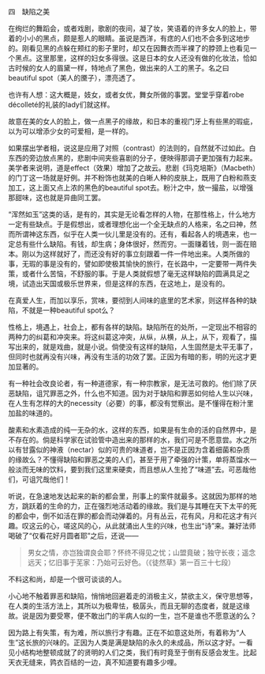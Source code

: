 四　缺陷之美

  

在绚烂的舞蹈会，或者戏剧，歌剧的夜间，凝了妆，笑语着的许多女人的脸上，带着的小小的黑点，颇是惹人的眼睛。虽说是西洋，有痣的人们也不会多到这地步的。刚看见黑的点躲在颊红的影子里时，却又在因舞衣而半裸了的脖颈上也看见一个黑点。这里那里，这样的妇女多得很。这是日本的女人还没有做的化妆法，恰如古时候的女人的眉黛一样，特地点了黑色，做出来的人工的黑子。名之曰beautiful spot（美人的黡子），漂亮透了。

也许有人想：这大概是，妓女，或者女优，舞女所做的事罢。堂堂乎穿着robe décolleté的礼装的lady们就这样。

故意在美的女人的脸上，做一点黑子的缘故，和日本的重视门牙上有些黑的瑕疵，以为可以增添少女的可爱相，是一样的。

如果摆出学者相，说这是应用了对照（contrast）的法则的，自然就不过如此。白东西的旁边放点黑的，悲剧中间夹些喜剧的分子，便映得那调子更加强有力起来。美学者来说明，道是effect（效果）增加了之故云。悲剧《玛克培斯》（Macbeth）的门丁这一场就是好例。并不粉饰也就美的白晰人种的皮肤上，既用了白粉和燕支加工，这上面又点上浓的黑色的beautiful spot去。粉汁之中，放一撮盐，以增强那甜味，这也就是异曲同工罢。

“浑然如玉”这类的话，是有的，其实是无论看怎样的人物，在那性格上，什么地方一定有些缺点。于是假想出，或者理想化出一个全无缺点的人格来，名之曰神，然而所谓神这东西，似乎在人类一伙儿里是没有的。还有，看起各人的境遇来，也一定总有些什么缺陷。有钱，却生病；身体很好，然而穷。一面赚着钱，则一面在赔本。刚以为这样就好了，而还没有好的事立刻跟着一件一件地出来。人类所做的事，无瑕的事是没有的，譬如即使极其愉快的旅行，在长路中，一定要带一两件失策，或者什么苦恼，不舒服的事。于是人类就假想了毫无这样缺陷的圆满具足之境，试造出天国或极乐世界来，但是这样的东西，在这地上，是没有的。

在真爱人生，而加以享乐，赏味，要彻到人间味的底里的艺术家，则这样各种的缺陷，不就是一种beautiful spot么？

性格上，境遇上，社会上，都有各样的缺陷。缺陷所在的处所，一定现出不相容的两种力的纠葛和冲突来。将这纠葛这冲突，从纵，从横，从上，从下，观看了，描写出来的，就是戏曲，就是小说。倘使没有这样的缺陷，人生固然是太平无事了，但同时也就再没有兴味，再没有生活的功效了罢。正因为有暗的影，明的光这才更加显著的。

有一种社会改良论者，有一种道德家，有一种宗教家，是无法可救的。他们除了厌恶缺陷，诅咒罪恶之外，什么也不知道。因为对于缺陷和罪恶如何给人生以兴味，在人生有怎样的大的necessity（必要）的事，都没有觉察出。是不懂得在粉汁里加盐的味道的。

酸素和水素造成的纯一无杂的水，这样的东西，如果是有生命的活的自然界中，是不存在的。倘是科学家在试验管中造出来的那样的水，我们可是不愿意尝。水之所以有甘露似的神液（nectar）似的可贵的味道者，岂不是正因为含着细菌和杂质的缘故么？不懂得缺陷和罪恶之美的人们，甚至于用了牵强的计策，单将蒸馏水一般淡而无味的饮料，要到我们这里来硬卖，而且想从人生抢了“味道”去。可恶哉他们，可诅咒哉他们！

听说，在急速地发达起来的新的都会里，刑事上的案件就最多。这就因为那样的地方，跳跃着的生命的力，正在强烈地活动着的缘故。我们是与其睡在天下太平的死的都会中，倒不如活在罪的都会而动弹着的。月有丛云，花有风，月和花这才有兴趣。叹这云的心，嗟这风的心，从此就涌出人生的兴味，也生出“诗”来。兼好法师喝破了“仅看花好月圆者耶”之后，还说——

  

> 男女之情，亦岂独谓良会耶？怀终不得见之忧；山盟竟破；独守长夜；遥念远天；忆旧事于芜家：乃始可云好色。（《徒然草》第一百三十七段）

  

不料这和尚，却是一个很可谈谈的人。

小心地不触着罪恶和缺陷，悄悄地回避着走的消极主义，禁欲主义，保守思想等，在人类的生活方法上，其所以为极卑怯，极孱头，而且无聊的态度者，就是这缘故。说是因为要受寒，便不敢出门的半病人似的一生，岂不是谁也不愿意送的么？

因为路上有失策，有为难，所以旅行才有趣。正在不如意这处所，有着称为“人生”这长旅的兴味的。正因为人类是满是缺陷的永久的未成品，所以这才好。一看见小结构地整顿成就了的贤明的人们之类，我们有时竟至于倒有反感会发生。比起天衣无缝来，鹑衣百结的一边，真不知道要有趣多少哩。